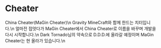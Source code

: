 # Cheater
China Cheater(MaGin Cheater)\n
Gravity MineCraft와 함께 한드는 치터입니다.\n
얼마전 접엇다가 MaGin Cheater에서 China Cheater로 이름을 바꾸며 개발을 다시 시작합니다.\n
Dark Tornado님의 약속으로 D.D.D.에 올라갈 예정이며 MaGin Cheater는 현 올라가 있습니다.\n
